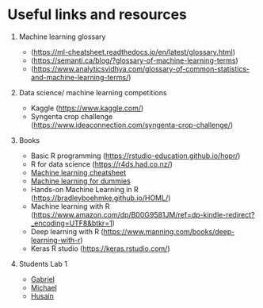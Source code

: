 # Useful links and resources

1. Machine learning glossary 
    * (https://ml-cheatsheet.readthedocs.io/en/latest/glossary.html)
    * (https://semanti.ca/blog/?glossary-of-machine-learning-terms)
    * (https://www.analyticsvidhya.com/glossary-of-common-statistics-and-machine-learning-terms/)

2. Data science/ machine learning competitions
    * Kaggle (https://www.kaggle.com/)
    * Syngenta crop challenge (https://www.ideaconnection.com/syngenta-crop-challenge/)
3. Books
    * Basic R programming (https://rstudio-education.github.io/hopr/)
    * R for data science (https://r4ds.had.co.nz/)
    * [Machine learning cheatsheet](Machine_Learning_For_Dummies_Cheat_Sheet.pdf)
    * [Machine learning for dummies](Machine_Learning_For_Dummies.pdf)
    * Hands-on Machine Learning in R (https://bradleyboehmke.github.io/HOML/)
    * Machine learning with R (https://www.amazon.com/dp/B00G9581JM/ref=dp-kindle-redirect?_encoding=UTF8&btkr=1)
    * Deep learning with R (https://www.manning.com/books/deep-learning-with-r)
    * Keras R studio (https://keras.rstudio.com/)
  
4. Students Lab 1
    *  [Gabriel](https://github.com/gdiaspai/Lab1_APSC8280)
    * [Michael](01_Lab_MBurns.html) 
    * [Husain](agha_MLlab1.html)
    
    
